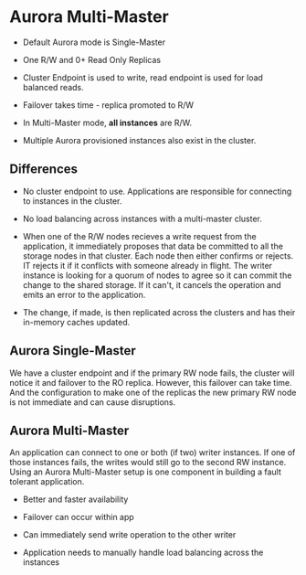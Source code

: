# Aurora Multi-Master

- Default Aurora mode is Single-Master

- One R/W and 0+ Read Only Replicas

- Cluster Endpoint is used to write, read endpoint is used for load balanced reads.

- Failover takes time - replica promoted to R/W

- In Multi-Master mode, **all instances** are R/W.

- Multiple Aurora provisioned instances also exist in the cluster.

## Differences

- No cluster endpoint to use. Applications are responsible for connecting to instances in the cluster.

- No load balancing across instances with a multi-master cluster.

- When one of the R/W nodes recieves a write request from the application, it immediately proposes that data be committed to all the storage nodes in that cluster. Each node then either confirms or rejects. IT rejects it if it conflicts with someone already in flight. The writer instance is looking for a quorum of nodes to agree so it can commit the change to the shared storage. If it can't, it cancels the operation and emits an error to the application.

- The change, if made, is then replicated across the clusters and has their in-memory caches updated.

## Aurora Single-Master

We have a cluster endpoint and if the primary RW node fails, the cluster will notice it and failover to the RO replica. However, this failover can take time. And the configuration to make one of the replicas the new primary RW node is not immediate and can cause disruptions.

## Aurora Multi-Master

An application can connect to one or both (if two) writer instances. If one of those instances fails, the writes would still go to the second RW instance. Using an Aurora Multi-Master setup is one component in building a fault tolerant application.

- Better and faster availability
- Failover can occur within app
- Can immediately send write operation to the other writer

- Application needs to manually handle load balancing across the instances
